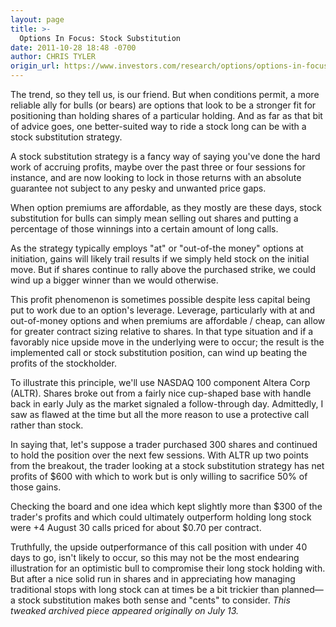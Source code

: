 ```yaml
---
layout: page
title: >-
  Options In Focus: Stock Substitution
date: 2011-10-28 18:48 -0700
author: CHRIS TYLER
origin_url: https://www.investors.com/research/options/options-in-focus-stock-substitution/
---
```






The trend, so they tell us, is our friend. But when conditions permit, a more reliable ally for bulls (or bears) are options that look to be a stronger fit for positioning than holding shares of a particular holding. And as far as that bit of advice goes, one better-suited way to ride a stock long can be with a stock substitution strategy.

  

A stock substitution strategy is a fancy way of saying you've done the hard work of accruing profits, maybe over the past three or four sessions for instance, and are now looking to lock in those returns with an absolute guarantee not subject to any pesky and unwanted price gaps. 

  

When option premiums are affordable, as they mostly are these days, stock substitution for bulls can simply mean selling out shares and putting a percentage of those winnings into a certain amount of long calls. 

  

As the strategy typically employs "at" or "out-of-the money" options at initiation, gains will likely trail results if we simply held stock on the initial move. But if shares continue to rally above the purchased strike, we could wind up a bigger winner than we would otherwise. 

  

This profit phenomenon is sometimes possible despite less capital being put to work due to an option's leverage. Leverage, particularly with at and out-of-money options and when premiums are affordable / cheap, can allow for greater contract sizing relative to shares. In that type situation and if a favorably nice upside move in the underlying were to occur; the result is the implemented call or stock substitution position, can wind up beating the profits of the stockholder. 

  

  

To illustrate this principle, we'll use NASDAQ 100 component Altera Corp (ALTR). Shares broke out from a fairly nice cup-shaped base with handle back in early July as the market signaled a follow-through day. Admittedly, I saw as flawed at the time but all the more reason to use a protective call rather than stock. 

  

In saying that, let's suppose a trader purchased 300 shares and continued to hold the position over the next few sessions. With ALTR up two points from the breakout, the trader looking at a stock substitution strategy has net profits of $600 with which to work but is only willing to sacrifice 50% of those gains. 

  

Checking the board and one idea which kept slightly more than $300 of the trader's profits and which could ultimately outperform holding long stock were +4 August 30 calls priced for about $0.70 per contract. 

  

Truthfully, the upside outperformance of this call position with under 40 days to go, isn't likely to occur, so this may not be the most endearing illustration for an optimistic bull to compromise their long stock holding with. But after a nice solid run in shares and in appreciating how managing traditional stops with long stock can at times be a bit trickier than planned—a stock substitution makes both sense and "cents" to consider. *This tweaked archived piece appeared originally on July 13.*




